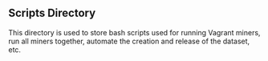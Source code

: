 ## Scripts Directory

This directory is used to store bash scripts used for running Vagrant miners, run all miners together, automate the creation and release of the dataset, etc.

